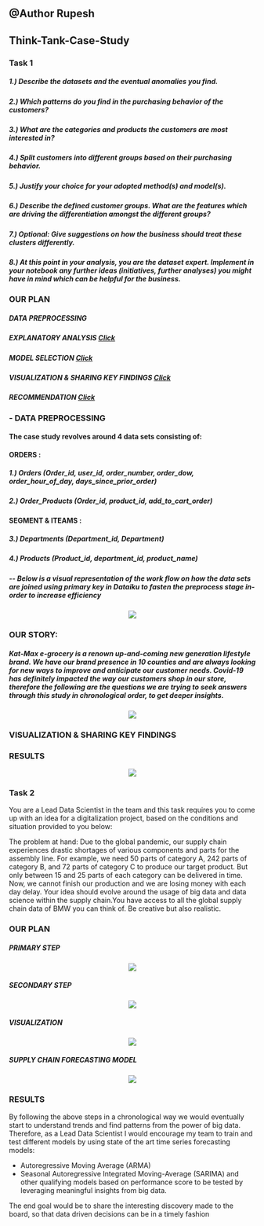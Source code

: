 ## @Author Rupesh

## Think-Tank-Case-Study

### Task 1

##### 1.) Describe the datasets and the eventual anomalies you find.
##### 2.) Which patterns do you find in the purchasing behavior of the customers?
##### 3.) What are the categories and products the customers are most interested in?
##### 4.) Split customers into different groups based on their purchasing behavior.
##### 5.) Justify your choice for your adopted method(s) and model(s).
##### 6.) Describe the defined customer groups. What are the features which are driving the differentiation amongst the different groups?
##### 7.) Optional: Give suggestions on how the business should treat these clusters differently.
##### 8.) At this point in your analysis, you are the dataset expert. Implement in your notebook any further ideas (initiatives, further analyses) you might have in mind which can be helpful for the business.


### OUR PLAN

##### **DATA PREPROCESSING** 
##### **EXPLANATORY ANALYSIS [Click](https://github.com/Rupesh707/Think-Tank-Case-Study/blob/master/Kat_Max_Analysis.ipynb)**
##### **MODEL SELECTION [Click](https://github.com/Rupesh707/Think-Tank-Case-Study/blob/master/Kat_Max_Analysis.ipynb)**
##### **VISUALIZATION & SHARING KEY FINDINGS [Click](https://github.com/Rupesh707/Think-Tank-Case-Study/blob/master/Kat-max.pbix)**
##### **RECOMMENDATION [Click](https://github.com/Rupesh707/Think-Tank-Case-Study/blob/master/Kat-max.pbix)**


### - DATA PREPROCESSING

#### The case study revolves around 4 data sets consisting of:
#### **ORDERS :**
##### 1.) Orders (Order_id, user_id, order_number, order_dow, order_hour_of_day, days_since_prior_order)
##### 2.) Order_Products (Order_id, product_id, add_to_cart_order)


#### **SEGMENT & ITEAMS :**
##### 3.) Departments (Department_id, Department)
##### 4.) Products (Product_id, department_id, product_name)

##### -- **Below is a visual representation of the work flow on how the data sets are joined using primary key in Dataiku to fasten the preprocess stage in-order to increase efficiency**

<p align="center">
  <img src="assets/Dataflow.JPG">
</p>

### **OUR STORY**:

##### Kat-Max e-grocery is a renown up-and-coming new generation lifestyle brand. We have our brand presence in 10 counties and are always looking for new ways to improve and anticipate our customer needs. Covid-19 has definitely impacted the way our customers shop in our store, therefore the following are the questions we are trying to seek answers through this study in chronological order, to get deeper insights.

<p align="center">
  <img src="assets/Kat-max.JPG">
</p>

### VISUALIZATION & SHARING KEY FINDINGS

### RESULTS
<p align="center">
  <img src="assets/Kat-max egrocery-1.jpg">
</p>

### Task 2

You are a Lead Data Scientist in the team and this task requires you to come up with an idea for a digitalization project, based on the conditions and situation provided to you below:

The problem at hand: Due to the global pandemic, our supply chain experiences drastic shortages of various components and parts for the assembly line. For example, we need 50 parts of category A, 242 parts of category B, and 72 parts of category C to produce our target product. But only between 15 and 25 parts of each category can be delivered in time. Now, we cannot finish our production and we are losing money with each day delay. Your idea should evolve around the usage of big data and data science within the supply chain.You have access to all the global supply chain data of BMW you can think of. Be creative but also realistic.

### OUR PLAN

##### **PRIMARY STEP** 
<p align="center">
  <img src="assets/1.jpg">
</p>

##### **SECONDARY STEP** 
<p align="center">
  <img src="assets/2.jpg">
</p>

##### **VISUALIZATION** 
<p align="center">
  <img src="assets/3.jpg">
</p>

##### **SUPPLY CHAIN FORECASTING MODEL**
<p align="center">
  <img src="assets/4.jpg">
</p>

### RESULTS

By following the above steps in a chronological way we would eventually start to understand trends and find patterns from the power of big data. Therefore, as a Lead Data Scientist I would encourage my team to train and test different models by using state of the art time series forecasting models:

* Autoregressive Moving Average (ARMA)
* Seasonal Autoregressive Integrated Moving-Average (SARIMA) and other qualifying models based on performance score to be tested by leveraging meaningful insights from big data.

The end goal would be to share the interesting discovery made to the board, so that data driven decisions can be in a timely fashion

